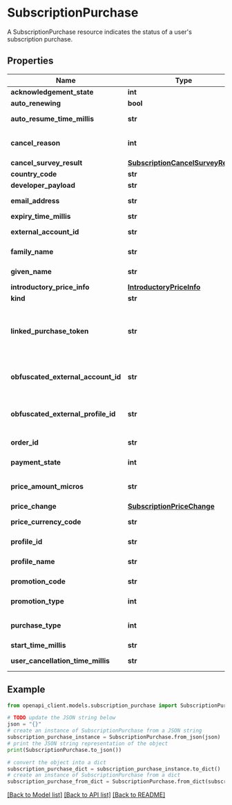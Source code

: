 # SubscriptionPurchase

A SubscriptionPurchase resource indicates the status of a user's subscription purchase.

## Properties

Name | Type | Description | Notes
------------ | ------------- | ------------- | -------------
**acknowledgement_state** | **int** | The acknowledgement state of the subscription product. Possible values are: 0. Yet to be acknowledged 1. Acknowledged | [optional] 
**auto_renewing** | **bool** | Whether the subscription will automatically be renewed when it reaches its current expiry time. | [optional] 
**auto_resume_time_millis** | **str** | Time at which the subscription will be automatically resumed, in milliseconds since the Epoch. Only present if the user has requested to pause the subscription. | [optional] 
**cancel_reason** | **int** | The reason why a subscription was canceled or is not auto-renewing. Possible values are: 0. User canceled the subscription 1. Subscription was canceled by the system, for example because of a billing problem 2. Subscription was replaced with a new subscription 3. Subscription was canceled by the developer | [optional] 
**cancel_survey_result** | [**SubscriptionCancelSurveyResult**](SubscriptionCancelSurveyResult.md) |  | [optional] 
**country_code** | **str** | ISO 3166-1 alpha-2 billing country/region code of the user at the time the subscription was granted. | [optional] 
**developer_payload** | **str** | A developer-specified string that contains supplemental information about an order. | [optional] 
**email_address** | **str** | The email address of the user when the subscription was purchased. Only present for purchases made with &#39;Subscribe with Google&#39;. | [optional] 
**expiry_time_millis** | **str** | Time at which the subscription will expire, in milliseconds since the Epoch. | [optional] 
**external_account_id** | **str** | User account identifier in the third-party service. Only present if account linking happened as part of the subscription purchase flow. | [optional] 
**family_name** | **str** | The family name of the user when the subscription was purchased. Only present for purchases made with &#39;Subscribe with Google&#39;. | [optional] 
**given_name** | **str** | The given name of the user when the subscription was purchased. Only present for purchases made with &#39;Subscribe with Google&#39;. | [optional] 
**introductory_price_info** | [**IntroductoryPriceInfo**](IntroductoryPriceInfo.md) |  | [optional] 
**kind** | **str** | This kind represents a subscriptionPurchase object in the androidpublisher service. | [optional] 
**linked_purchase_token** | **str** | The purchase token of the originating purchase if this subscription is one of the following: 0. Re-signup of a canceled but non-lapsed subscription 1. Upgrade/downgrade from a previous subscription For example, suppose a user originally signs up and you receive purchase token X, then the user cancels and goes through the resignup flow (before their subscription lapses) and you receive purchase token Y, and finally the user upgrades their subscription and you receive purchase token Z. If you call this API with purchase token Z, this field will be set to Y. If you call this API with purchase token Y, this field will be set to X. If you call this API with purchase token X, this field will not be set. | [optional] 
**obfuscated_external_account_id** | **str** | An obfuscated version of the id that is uniquely associated with the user&#39;s account in your app. Present for the following purchases: * If account linking happened as part of the subscription purchase flow. * It was specified using https://developer.android.com/reference/com/android/billingclient/api/BillingFlowParams.Builder#setobfuscatedaccountid when the purchase was made. | [optional] 
**obfuscated_external_profile_id** | **str** | An obfuscated version of the id that is uniquely associated with the user&#39;s profile in your app. Only present if specified using https://developer.android.com/reference/com/android/billingclient/api/BillingFlowParams.Builder#setobfuscatedprofileid when the purchase was made. | [optional] 
**order_id** | **str** | The order id of the latest recurring order associated with the purchase of the subscription. If the subscription was canceled because payment was declined, this will be the order id from the payment declined order. | [optional] 
**payment_state** | **int** | The payment state of the subscription. Possible values are: 0. Payment pending 1. Payment received 2. Free trial 3. Pending deferred upgrade/downgrade Not present for canceled, expired subscriptions. | [optional] 
**price_amount_micros** | **str** | Price of the subscription, For tax exclusive countries, the price doesn&#39;t include tax. For tax inclusive countries, the price includes tax. Price is expressed in micro-units, where 1,000,000 micro-units represents one unit of the currency. For example, if the subscription price is €1.99, price_amount_micros is 1990000. | [optional] 
**price_change** | [**SubscriptionPriceChange**](SubscriptionPriceChange.md) |  | [optional] 
**price_currency_code** | **str** | ISO 4217 currency code for the subscription price. For example, if the price is specified in British pounds sterling, price_currency_code is \&quot;GBP\&quot;. | [optional] 
**profile_id** | **str** | The Google profile id of the user when the subscription was purchased. Only present for purchases made with &#39;Subscribe with Google&#39;. | [optional] 
**profile_name** | **str** | The profile name of the user when the subscription was purchased. Only present for purchases made with &#39;Subscribe with Google&#39;. | [optional] 
**promotion_code** | **str** | The promotion code applied on this purchase. This field is only set if a vanity code promotion is applied when the subscription was purchased. | [optional] 
**promotion_type** | **int** | The type of promotion applied on this purchase. This field is only set if a promotion is applied when the subscription was purchased. Possible values are: 0. One time code 1. Vanity code | [optional] 
**purchase_type** | **int** | The type of purchase of the subscription. This field is only set if this purchase was not made using the standard in-app billing flow. Possible values are: 0. Test (i.e. purchased from a license testing account) 1. Promo (i.e. purchased using a promo code) | [optional] 
**start_time_millis** | **str** | Time at which the subscription was granted, in milliseconds since the Epoch. | [optional] 
**user_cancellation_time_millis** | **str** | The time at which the subscription was canceled by the user, in milliseconds since the epoch. Only present if cancelReason is 0. | [optional] 

## Example

```python
from openapi_client.models.subscription_purchase import SubscriptionPurchase

# TODO update the JSON string below
json = "{}"
# create an instance of SubscriptionPurchase from a JSON string
subscription_purchase_instance = SubscriptionPurchase.from_json(json)
# print the JSON string representation of the object
print(SubscriptionPurchase.to_json())

# convert the object into a dict
subscription_purchase_dict = subscription_purchase_instance.to_dict()
# create an instance of SubscriptionPurchase from a dict
subscription_purchase_from_dict = SubscriptionPurchase.from_dict(subscription_purchase_dict)
```
[[Back to Model list]](../README.md#documentation-for-models) [[Back to API list]](../README.md#documentation-for-api-endpoints) [[Back to README]](../README.md)


